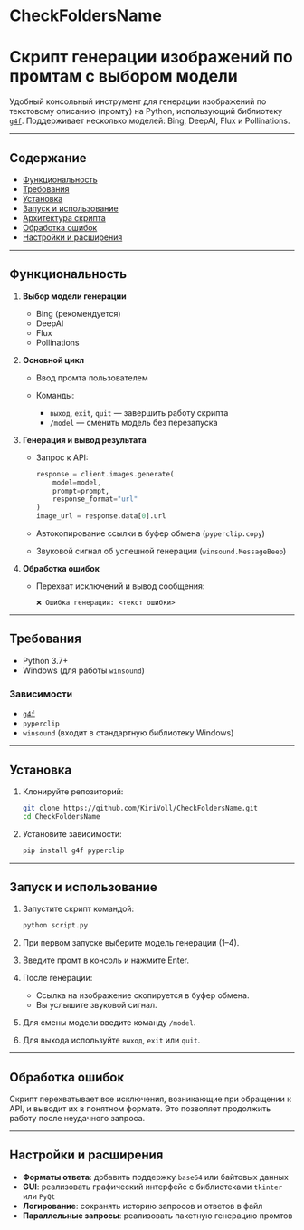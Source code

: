 # CheckFoldersName
# Скрипт генерации изображений по промтам с выбором модели

Удобный консольный инструмент для генерации изображений по текстовому описанию (промту) на Python, использующий библиотеку [`g4f`](https://github.com/xtekky/gpt4free). Поддерживает несколько моделей: Bing, DeepAI, Flux и Pollinations.

---

## Содержание

* [Функциональность](#функциональность)
* [Требования](#требования)
* [Установка](#установка)
* [Запуск и использование](#запуск-и-использование)
* [Архитектура скрипта](#архитектура-скрипта)
* [Обработка ошибок](#обработка-ошибок)
* [Настройки и расширения](#настройки-и-расширения)

---

## Функциональность

1. **Выбор модели генерации**

   * Bing (рекомендуется)
   * DeepAI
   * Flux
   * Pollinations
2. **Основной цикл**

   * Ввод промта пользователем
   * Команды:

     * `выход`, `exit`, `quit` — завершить работу скрипта
     * `/model` — сменить модель без перезапуска
3. **Генерация и вывод результата**

   * Запрос к API:

     ```python
     response = client.images.generate(
         model=model,
         prompt=prompt,
         response_format="url"
     )
     image_url = response.data[0].url
     ```
   * Автокопирование ссылки в буфер обмена (`pyperclip.copy`)
   * Звуковой сигнал об успешной генерации (`winsound.MessageBeep`)
4. **Обработка ошибок**

   * Перехват исключений и вывод сообщения:

     ```text
     ❌ Ошибка генерации: <текст ошибки>
     ```

---

## Требования

* Python 3.7+
* Windows (для работы `winsound`)

### Зависимости

* [`g4f`](https://pypi.org/project/g4f/)
* `pyperclip`
* `winsound` (входит в стандартную библиотеку Windows)

---

## Установка

1. Клонируйте репозиторий:

   ```bash
   git clone https://github.com/KiriVoll/CheckFoldersName.git
   cd CheckFoldersName
   ```
2. Установите зависимости:

   ```bash
   pip install g4f pyperclip
   ```

---

## Запуск и использование

1. Запустите скрипт командой:

   ```bash
   python script.py
   ```
2. При первом запуске выберите модель генерации (1–4).
3. Введите промт в консоль и нажмите Enter.
4. После генерации:

   * Ссылка на изображение скопируется в буфер обмена.
   * Вы услышите звуковой сигнал.
5. Для смены модели введите команду `/model`.
6. Для выхода используйте `выход`, `exit` или `quit`.

---

## Обработка ошибок

Скрипт перехватывает все исключения, возникающие при обращении к API, и выводит их в понятном формате. Это позволяет продолжить работу после неудачного запроса.

---

## Настройки и расширения

* **Форматы ответа**: добавить поддержку `base64` или байтовых данных
* **GUI**: реализовать графический интерфейс с библиотеками `tkinter` или `PyQt`
* **Логирование**: сохранять историю запросов и ответов в файл
* **Параллельные запросы**: реализовать пакетную генерацию промтов
